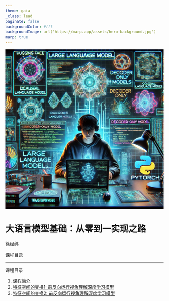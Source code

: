 ```yaml
---
theme: gaia
_class: lead
paginate: false
backgroundColor: #fff
backgroundImage: url('https://marp.app/assets/hero-background.jpg')
marp: true
---
```


<!-- ![bg right:50% 90%](images/hero-large_2x.png) -->
![bg left:45% 90%](images/course.webp)

<!-- - [课程概览](lecture1.html) -->

<!-- #  大语言模型应用开发 -->

# **大语言模型基础：从零到一实现之路**

徐经纬

  [课程目录](#2)

<!-- <!--  -->
---

课程目录
  1. [课程简介](2025/lecture1.html)
  2. [ 特征空间的变换1: 前反向运行视角理解深度学习模型](2025/lecture2.html)
  2. [ 特征空间的变换2: 前反向运行视角理解深度学习模型](2025/lecture3.html)
